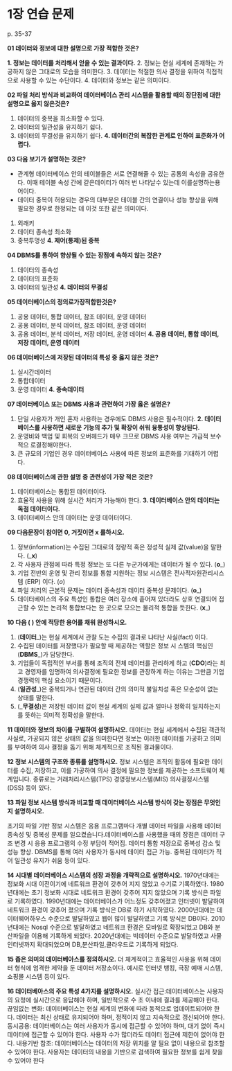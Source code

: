 # 1장 연습 문제

p. 35-37

**01 데이터와 정보에 대한 설명으로 가장 적합한 것은?**

**1. 정보는 데이터를 처리해서 얻을 수 있는 결과이다.**
2. 정보는 현실 세계에 존재하는 가공하지 않은 그대로의 모습을 의미한다.
3. 데이터는 적절한 의사 결정을 위하여 직접적으로 사용할 수 있는 수단이다.
4. 데이터와 정보는 같은 의미이다.

**02 파일 처리 방식과 비교하여 데이터베이스 관리 시스템을 활용할 때의 장단점에 대한 설명으로 옳지 않은것은?**

1. 데이터의 중복을 최소화할 수 있다.
2. 데이터의 일관성을 유지하기 쉽다.
3. 데이터의 무결성을 유지하기 쉽다.
**4. 데이터간의 복잡한 관계로 인하여 표준화가 어렵다.**

**03 다음 보기가 설명하는 것은?**

- 관계형 데이터베이스 안의 테이블들은 서로 연결해줄 수 있는 공통의 속성을 공유한다. 이때 테이블 속성 간에 같은데이터가 여러 번 나타날수 있는데 이를설명하는용어이다.
- 데이터 중복이 허용되는 경우의 대부분은 테이블 간의 연결이나 성능 향상을 위해 필요한 경우로 한정되는 데 이것 또한 같은 의미이다.

1. 외래키
2. 데이터 종속성 최소화
3. 중복투명성
**4. 제어(통제)된 중복**

**04 DBMS를 통하여 향상될 수 있는 장점에 속하지 않는 것은?**
1. 데이터의 종속성
2. 데이터의 표준화
3. 데이터의 일관성
**4. 데이터의 무결성**

**05 데이터베이스의 정의로가장적합한것은?**

1. 공용 데이터, 통합 데이터, 참조 데이터, 운영 데이터
2. 공용 데이터, 분석 데이터, 참조 데이터, 운영 데이터
3. 공용 데이터, 분석 데이터, 저장 데이터, 운영 데이터
**4. 공용 데이터, 통합 데이터, 저장 데이터, 운영 데이터**

**06 데이터베이스에 저장된 데이터의 특성 중 옳지 않은 것은?**

1. 실시간데이터
2. 통합데이터
3. 운영 데이터
**4. 종속데이터**

**07 데이터베이스 또는 DBMS 사용과 관련하여 가장 옳은 설명은?**

1. 단일 사용자가 개인 혼자 사용하는 경우에도 DBMS 사용은 필수적이다.
**2. 데이터베이스를 사용하면 새로운 기능의 추가 및 확장이 쉬워 융통성이 향상된다.**
3. 운영비와 백업 및 회복의 오버헤드가 매우 크므로 DBMS 사용 여부는 가급적 보수적으 로결정해야한다.
4. 큰 규모의 기업인 경우 데이터베이스 사용에 따른 정보의 표준화를 기대하기 어렵다.

**08 데이터베이스에 관한 설명 중 관련성이 가장 적은 것은?**

1. 데이터베이스는 통합된 데이터이다.
2. 효율적 사용을 위해 실시간 처리가 가능해야 한다.
**3. 데이터베이스 안의 데이터는 독점 데이터이다.**
4. 데이터베이스 안의 데이터는 운영 데이터이다.

**09 다음문장이 참이면 0, 거짓이면 x 를하시오.**

1. 정보(information)는 수집된 그대로의 정량적 혹은 정성적 실제 값(value)을 말한다. (___x__)
2. 각 사용자 관점에 따라 특정 정보는 또 다른 누군가에게는 데이터가 될 수 있다. (__o___)
3. 기업 전반의 운영 및 관리 정보를 통합 지원하는 정보 시스템은 전사적자원관리시스템 (ERP) 이다. (_o_)
4. 파일 처리의 근본적 문제는 데이터 종속성과 데이터 중복성 문제이다. (__o___)
5. 데이터베이스의 주요 특성인 통합은 여러 장소에 흩어져 있더라도 상호 연결되어 접근할 수 있는 논리적 통합보다는 한 곳으로 모으는 물리적 통합을 듯한다. (__x___)

**10 다음 ( ) 안에 적당한 용어를 채워 완성하시오.**

1. (__데이터___)는 현실 세계에서 관찰 도는 수집의 결과로 냐타난 사실(fact) 이다.
2. 수집된 데이터를 저장했다가 필요할 때 제공하는 역할은 정보 시 스템의 핵심인 (__DBMS___)가 담당한다.
3. 기업들이 독립적인 부서를 통해 조직의 전체 데이터를 관리하게 하고 (__CDO__)라는 최고 경영자를 임명하여 의사결정에 필요한 정보를 관장하계 하는 이유는 그만큼 기업 경쟁력의 핵심 요소이기 때문이다.
4. (__일관성___)은 중복되거나 연관된 데이터 간의 의미적 불일치성 혹은 모순성이 없는 상태를 말한다.
5. (___무결성__)은 저장된 데이터 값이 현실 세계의 실제 값과 얼마나 정확히 일치하는지를 뜻하는 의미적 정확성을 말한다.

**11 데이터와 정보의 차이를 구별하여 설명하시오.**
데이터는 현실 세계에서 수집된 객관적 사실로, 가공되지 않은 상태의 값을 의미한다면 정보는 이러한 데이터를 가공하고 의미를 부여하여 의사 결정을 돕기 위해 체계적으로 조직된 결과물이다.

**12 정보 시스템의 구조와 종류를 설명하시오.**
정보 시스템은 조직의 활동에 필요한 데이터를 수집, 저장하고, 이를 가공하여 의사 결정에 필요한 정보를 제공하는 소프트웨어 체계입니다. 종류로는 거래처리시스템(TPS) 경영정보시스템(MIS) 의사결정시스템(DSS) 등이 있다.

**13 파일 정보 시스템 방식과 비교할 때 데이터베이스 시스템 방식이 갖는 장점은 무엇인지 설명하시오.**

초기의 파일 기반 정보 시스템은 응용 프로그램마다 개별 데이터 파일을 사용해 데이터 종속성 및 중복성 문제를 일으켰습니다.데이터베이스를 사용했을 때의 장점은 데이터 구조 변경 시 응용 프로그램의 수정 부담이 적어짐. 데이터 통합 저장으로 중복성 감소 및 성능 향상. DBMS를 통해 여러 사용자가 동시에 데이터 접근 가능.
중복된 데이터가 적어 일관성 유지가 쉬움 등이 있다.

**14 시대별 데이터베이스 시스템의 성장 과정을 개략적으로 설명하시오.**
1970년대에는 정보화 시대 이전이기에 네트워크 환경이 갖추어 지지 않았고 수기로 기록하였다.
1980년대에는 초기 정보화 시대로 네트워크 환경이 갖추어 지지 않았으며 기록 방식은 파일로 기록하였다.
1990년대에는 데이터베이스가 어느정도 갖추어졌고 인터넷이 발달하여 네트워크 환경이 갖추어 졌으며 기록 방식은 DB로 하기 시작하였다.
2000년대에는 데이터웨어하우스 수준으로 발달하였고 웹이 많이 발달하였고 기록 방식은 DB이다.
2010년대에는 Nosql 수준으로 발달하였고 네트워크 환경은 모바일로 확장되었고 DB와 분산파일을 이용해 기록하게 되었다.
2020년대에는 빅데이터 수준으로 발달하였고 사물인터넷까지 확대되었으며 DB,분산파일,클라우드로 기록하게 되었다.
  

**15 좁은 의미의 데이터베아스를 정의하시오.**
더 체계적이고 효율적인 사용을 위해 데이터 형식에 엄격한 제약을 둔 데이터 저장소이다. 예시로 인터넷 뱅킹, 극장 예매 시스템, 
쇼핑몰 시스템 등이 있다.

**16 데이터베아스의 주요 특성 4가지를 설명하시오.**
실시간 접근:데이터베이스는 사용자의 요청에 실시간으로 응답해야 하며, 일반적으로 수 초 이내에 결과를 제공해야 한다.
끊임없는 변화: 데이터베이스는 현실 세계의 변화에 따라 동적으로 업데이트되어야 한다. 데이터는 최신 상태로 유지되어야 하며, 정적이지 않고 지속적으로 갱신되어야 한다.
동시공용: 데이터베이스는 여러 사용자가 동시에 접근할 수 있어야 하며, 대기 없이 즉시 데이터에 접근할 수 있어야 한다. 사용자 수가 많더라도 데이터 접근에 제한이 없어야 한다.
내용기반 참조: 데이터베이스는 데이터의 저장 위치를 알 필요 없이 내용으로 참조할 수 있어야 한다. 사용자는 데이터의 내용을 기반으로 검색하여 필요한 정보를 쉽게 찾을 수 있어야 한다
